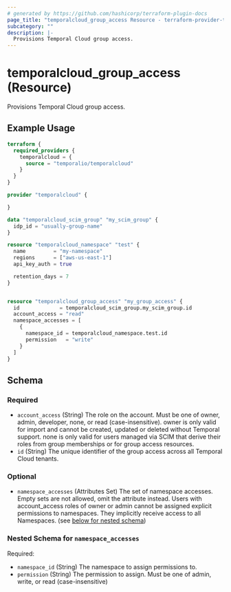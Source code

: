 ```yaml
---
# generated by https://github.com/hashicorp/terraform-plugin-docs
page_title: "temporalcloud_group_access Resource - terraform-provider-temporalcloud"
subcategory: ""
description: |-
  Provisions Temporal Cloud group access.
---
```


# temporalcloud_group_access (Resource)

Provisions Temporal Cloud group access.

## Example Usage

```terraform
terraform {
  required_providers {
    temporalcloud = {
      source = "temporalio/temporalcloud"
    }
  }
}

provider "temporalcloud" {

}

data "temporalcloud_scim_group" "my_scim_group" {
  idp_id = "usually-group-name"
}

resource "temporalcloud_namespace" "test" {
  name         = "my-namespace"
  regions      = ["aws-us-east-1"]
  api_key_auth = true

  retention_days = 7
}


resource "temporalcloud_group_access" "my_group_access" {
  id             = temporalcloud_scim_group.my_scim_group.id
  account_access = "read"
  namespace_accesses = [
    {
      namespace_id = temporalcloud_namespace.test.id
      permission   = "write"
    }
  ]
}
```

<!-- schema generated by tfplugindocs -->
## Schema

### Required

- `account_access` (String) The role on the account. Must be one of owner, admin, developer, none, or read (case-insensitive). owner is only valid for import and cannot be created, updated or deleted without Temporal support. none is only valid for users managed via SCIM that derive their roles from group memberships or for group access resources.
- `id` (String) The unique identifier of the group access across all Temporal Cloud tenants.

### Optional

- `namespace_accesses` (Attributes Set) The set of namespace accesses. Empty sets are not allowed, omit the attribute instead. Users with account_access roles of owner or admin cannot be assigned explicit permissions to namespaces. They implicitly receive access to all Namespaces. (see [below for nested schema](#nestedatt--namespace_accesses))

<a id="nestedatt--namespace_accesses"></a>
### Nested Schema for `namespace_accesses`

Required:

- `namespace_id` (String) The namespace to assign permissions to.
- `permission` (String) The permission to assign. Must be one of admin, write, or read (case-insensitive)
